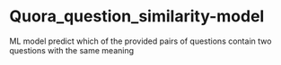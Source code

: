 # Quora_question_similarity-model
ML model predict which of the provided pairs of questions contain two questions with the same meaning
